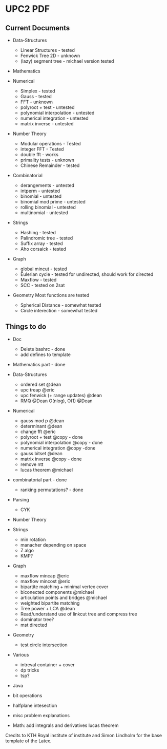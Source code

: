 # UPC2 PDF


## Current Documents

- Data-Structures
  - Linear Structures - tested
  - Fenwick Tree 2D - unknown
  - (lazy) segment tree - michael version tested

- Mathematics

- Numerical
  - Simplex - tested
  - Gauss - tested
  - FFT - unknown
  - polyroot + test - untested
  - polynomial interpolation - untested
  - numerical integration - untested
  - matrix inverse - untested

- Number Theory
  - Modular operations - Tested
  - integer FFT - Tested
  - double fft - works
  - primality tests - unknown
  - Chinese Remainder - tested

- Combinatorial
  - derangements - untested
  - intperm - untested
  - binomial - untested
  - binomial mod prime - untested
  - rolling binomial - untested
  - multinomial - untested

- Strings
  - Hashing - tested
  - Palindromic tree - tested
  - Suffix array - tested
  - Aho corsaick - tested

- Graph
  - global mincut - tested
  - Eulerian cycle - tested for undirected, should work for directed
  - Maxflow - tested
  - SCC - tested on 2sat

- Geometry
  Most functions are tested
  - Spherical Distance - somewhat tested
  - Circle interection - somewhat tested


## Things to do

- Doc
  - Delete bashrc - done
  - add defines to template

- Mathematics part - done

- Data-Structures
  - ordered set @dean
  - upc treap @eric
  - upc fenwick (+ range updates) @dean
  - RMQ @Dean O(nlog), O(1) @Dean

- Numerical
  - gauss mod p @dean
  - determinant @dean
  - change fft @eric
  - polyroot + test @copy - done
  - polynomial interpolation @copy - done
  - numerical integration @copy -done
  - gauss bitset @dean
  - matrix inverse @copy - done
  - remove ntt
  - lucas theorem @michael

- combinatorial part - done
  - ranking permutations? - done

- Parsing
  - CYK

- Number Theory

- Strings
  - min rotation
  - manacher depending on space
  - Z algo
  - KMP?

- Graph
  - maxflow mincap @eric
  - maxflow mincost @eric
  - bipartite matching + minimal vertex cover
  - biconected components @michael
  - articulation points and bridges @michael
  - weighted bipartite matching
  - Tree power + LCA @dean
  - Read/understand use of linkcut tree and compress tree
  - dominator tree?
  - mst directed

- Geometry
  - test circle intersection

- Various
  - intreval container + cover
  - dp tricks
  - tsp?

- Java

- bit operations

- halfplane intesection

- misc problem explanations

- Math: add integrals and derivatives
lucas theorem

Credits to KTH Royal institute of institute and Simon Lindholm for the base template of the Latex.
